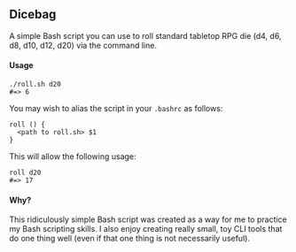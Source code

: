 ## Dicebag 

A simple Bash script you can use to roll standard tabletop RPG die (d4, d6, d8, d10, d12, d20) via the command line.

#### Usage

```
./roll.sh d20
#=> 6
```

You may wish to alias the script in your `.bashrc` as follows:

```
roll () {
  <path to roll.sh> $1
}
```

This will allow the following usage:

```
roll d20
#=> 17
```

#### Why?

This ridiculously simple Bash script was created as a way for me to practice my Bash scripting skills. I also enjoy creating really small, toy CLI tools that do one thing well (even if that one thing is not necessarily useful).
